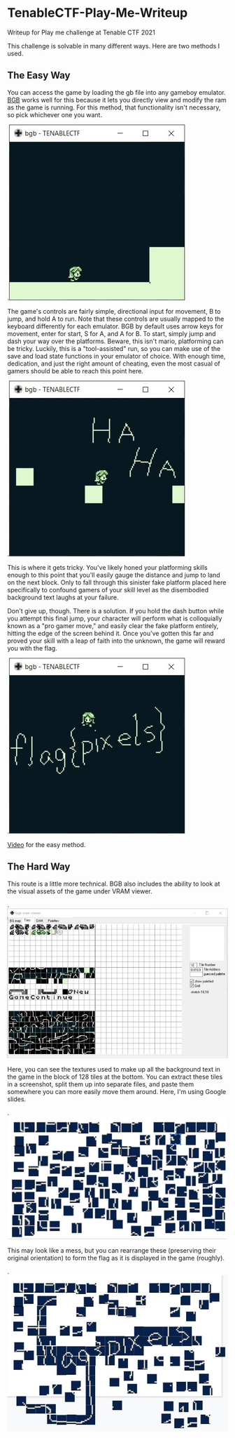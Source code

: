 # TenableCTF-Play-Me-Writeup
Writeup for Play me challenge at Tenable CTF 2021

This challenge is solvable in many different ways. Here are two methods I used.


## The Easy Way
You can access the game by loading the gb file into any gameboy emulator. 
[BGB](https://bgb.bircd.org/) works well for this because it lets you directly view and modify the ram as the game is running.
For this method, that functionality isn't necessary, so pick whichever one you want.

.![](https://github.com/jwwood3/TenableCTF-Play-Me-Writeup/blob/main/StartScreen.jpg)

The game's controls are fairly simple, directional input for movement, B to jump, and hold A to run. Note that these controls are
usually mapped to the keyboard differently for each emulator. BGB by default uses arrow keys for movement, enter for start, S for A, and A for B.
To start, simply jump and dash your way over the platforms. Beware, this isn't mario, platforming can be tricky. Luckily, this is a "tool-assisted" run,
so you can make use of the save and load state functions in your emulator of choice. With enough time, dedication, and just the right amount of cheating,
even the most casual of gamers should be able to reach this point here.

.![](https://github.com/jwwood3/TenableCTF-Play-Me-Writeup/blob/main/HaHaScreen.jpg)

This is where it gets tricky. You've likely honed your platforming skills enough to this point that you'll easily gauge the distance and
jump to land on the next block. Only to fall through this sinister fake platform placed here specifically to confound gamers of your skill level as the
disembodied background text laughs at your failure.

Don't give up, though. There is a solution. If you hold the dash button while you attempt this final jump, your character will perform
what is colloquially known as a "pro gamer move," and easily clear the fake platform entirely, hitting the edge of the screen behind it.
Once you've gotten this far and proved your skill with a leap of faith into the unknown, the game will reward you with the flag.

.![](https://github.com/jwwood3/TenableCTF-Play-Me-Writeup/blob/main/flagScreen.jpg)

[Video](https://github.com/jwwood3/TenableCTF-Play-Me-Writeup/blob/main/EasyMode.mp4) for the easy method.

## The Hard Way
This route is a little more technical. BGB also includes the ability to look at the visual assets of the game under VRAM viewer.

.![](https://github.com/jwwood3/TenableCTF-Play-Me-Writeup/blob/main/VRAM_viewer.jpg)

Here, you can see the textures used to make up all the background text in the game in the block of 128 tiles at the bottom.
You can extract these tiles in a screenshot, split them up into separate files, and paste them somewhere you can more easily move them around.
Here, I'm using Google slides.

.![](https://github.com/jwwood3/TenableCTF-Play-Me-Writeup/blob/main/scrambled.jpg)

This may look like a mess, but you can rearrange these (preserving their original orientation) to form the flag as it is displayed in the game (roughly).

.![](https://github.com/jwwood3/TenableCTF-Play-Me-Writeup/blob/main/assembled.jpg)
